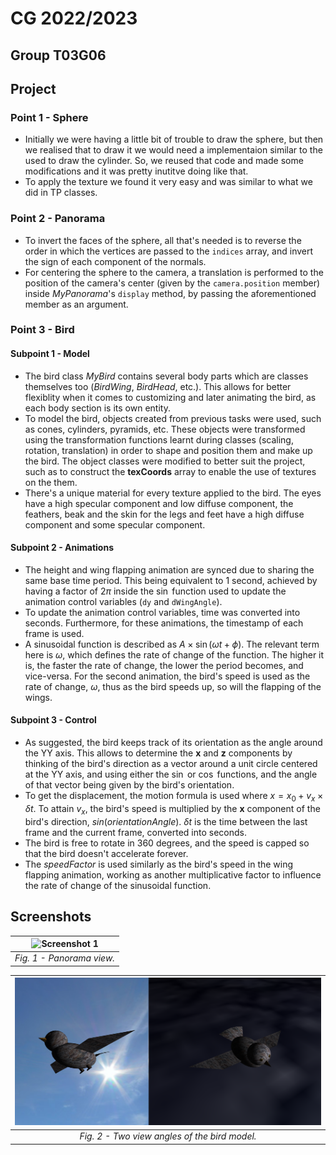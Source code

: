 # CG 2022/2023

## Group T03G06

## Project

### Point 1 - Sphere
- Initially we were having a little bit of trouble to draw the sphere, but then we realised that to draw it we would need a implementaion similar to the used to draw the cylinder. So, we reused that code and made some modifications and it was pretty inutitve doing like that.
- To apply the texture we found it very easy and was similar to what we did in TP classes.

### Point 2 - Panorama
- To invert the faces of the sphere, all that's needed is to reverse the order in which the vertices are passed to the `indices` array, and invert the sign of each component of the normals.
- For centering the sphere to the camera, a translation is performed to the position of the camera's center (given by the `camera.position` member) inside *MyPanorama*'s `display` method, by passing the aforementioned member as an argument.

### Point 3 - Bird
#### Subpoint 1 - Model
- The bird class *MyBird* contains several body parts which are classes themselves too (*BirdWing*, *BirdHead*, etc.). This allows for better flexiblity when it comes to customizing and later animating the bird, as each body section is its own entity.
- To model the bird, objects created from previous tasks were used, such as cones, cylinders, pyramids, etc. These objects were transformed using the transformation functions learnt during classes (scaling, rotation, translation) in order to shape and position them and make up the bird. The object classes were modified to better suit the project, such as to construct the **texCoords** array to enable the use of textures on the them.
- There's a unique material for every texture applied to the bird. The eyes have a high specular component and low diffuse component, the feathers, beak and the skin for the legs and feet have a high diffuse component and some specular component.

#### Subpoint 2 - Animations
- The height and wing flapping animation are synced due to sharing the same base time period. This being equivalent to 1 second, achieved by having a factor of $2\pi$ inside the $\sin$ function used to update the animation control variables (`dy` and `dWingAngle`).
- To update the animation control variables, time was converted into seconds. Furthermore, for these animations, the timestamp of each frame is used.
- A sinusoidal function is described as $A\times\sin(\omega t + \phi)$. The relevant term here is $\omega$, which defines the rate of change of the function. The higher it is, the faster the rate of change, the lower the period becomes, and vice-versa. For the second animation, the bird's speed is used as the rate of change, $\omega$, thus as the bird speeds up, so will the flapping of the wings. 

#### Subpoint 3 - Control
- As suggested, the bird keeps track of its orientation as the angle around the YY axis. This allows to determine the **x** and **z** components by thinking of the bird's direction as a vector around a unit circle centered at the YY axis, and using either the $\sin$ or $\cos$ functions, and the angle of that vector being given by the bird's orientation.
- To get the displacement, the motion formula is used where $x = x_0 + v_x\times\delta t$. To attain $v_x$, the bird's speed is multiplied by the **x** component of the bird's direction, $sin(orientationAngle)$. $\delta t$ is the time between the last frame and the current frame, converted into seconds.
- The bird is free to rotate in 360 degrees, and the speed is capped so that the bird doesn't accelerate forever.
- The *speedFactor* is used similarly as the bird's speed in the wing flapping animation, working as another multiplicative factor to influence the rate of change of the sinusoidal function.

## Screenshots
| ![Screenshot 1](screenshots/project-t03g06-1.gif) |
|:--:|
| *Fig. 1 - Panorama view.* |

| ![Screenshot 2](screenshots/project-t03g06-2.png) |
|:--:|
| *Fig. 2 - Two view angles of the bird model.* |
